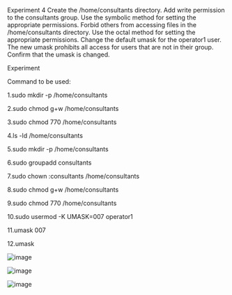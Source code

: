 Experiment 4
Create the /home/consultants directory. Add write permission to the consultants group. Use the symbolic method for setting the appropriate permissions. Forbid others from accessing files in the /home/consultants directory. Use the octal method for setting the appropriate permissions. Change the default umask for the operator1 user. The new umask prohibits all access for users that are not in their group. Confirm that the umask is changed.

Experiment

Command to be used:

1.sudo mkdir -p /home/consultants

2.sudo chmod g+w /home/consultants

3.sudo chmod 770 /home/consultants

4.ls -ld /home/consultants

5.sudo mkdir -p /home/consultants

6.sudo groupadd consultants

7.sudo chown :consultants /home/consultants

8.sudo chmod g+w /home/consultants

9.sudo chmod 770 /home/consultants

10.sudo usermod -K UMASK=007 operator1

11.umask 007

12.umask

![image](https://github.com/user-attachments/assets/be81a4d3-bd7c-4f9e-91d9-03742389e64b)

![image](https://github.com/user-attachments/assets/7c155aa9-c7d9-4045-8bec-e1e38d440a98)

![image](https://github.com/user-attachments/assets/23ff2b63-7023-4ab6-8419-5644ff970736)


